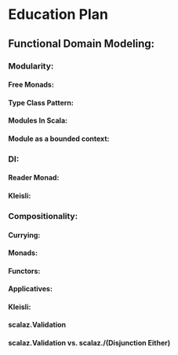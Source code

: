 # Education Plan

## Functional Domain Modeling:
### Modularity:
#### Free Monads: 
#### Type Class Pattern:
#### Modules In Scala:
#### Module as a bounded context:

### DI:
#### Reader Monad:
#### Kleisli:

### Compositionality: 
#### Currying:
#### Monads:
#### Functors:
#### Applicatives:
#### Kleisli:
#### scalaz.Validation
#### scalaz.Validation vs. scalaz.\/(Disjunction Either)
